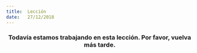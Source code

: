 ```yaml
---
title:  Lección
date:   27/12/2018
---
```


### <center>Todavía estamos trabajando en esta lección. Por favor, vuelva más tarde.</center>